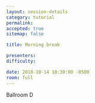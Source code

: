 ```yaml
---
layout: session-details
category: tutorial
permalink:
accepted: true
sitemap: false

title: Morning break

presenters:
difficulty:

date: 2018-10-14 10:30:00 -0500
room: full
---
```

Ballroom D
